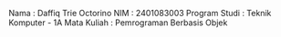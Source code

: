 Nama : Daffiq Trie Octorino
NIM  : 2401083003
Program Studi : Teknik Komputer - 1A
Mata Kuliah : Pemrograman Berbasis Objek
